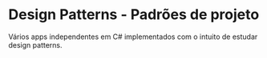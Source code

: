 # Design Patterns - Padrões de projeto

Vários apps independentes em C# implementados com o intuito de estudar design patterns.
